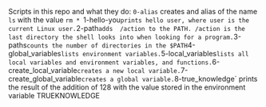 Scripts in this repo and what they do: 
`0-alias` creates and alias of the name `ls` with the value `rm *
`1-hello-you` prints hello user, where user is the current Linux user.
`2-path` adds  /action to the PATH. /action is the last directory the shell looks into when looking for a program.
`3-paths` counts the number of directories in the $PATH
`4-global_variables` lists environment variables.
`5-local_variables` lists all local variables and environment variables, and functions.
`6-create_local_variable` creates a new local variable.
`7-create_global_variable` creates a global variable.
`8-true_knowledge` prints the result of the addition of 128 with the value stored in the environment variable TRUEKNOWLEDGE 
